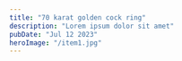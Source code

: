 ```yaml
---
title: "70 karat golden cock ring"
description: "Lorem ipsum dolor sit amet"
pubDate: "Jul 12 2023"
heroImage: "/item1.jpg"
---
```

